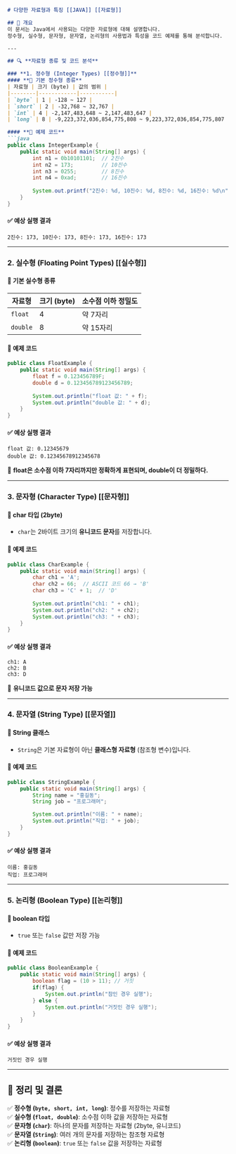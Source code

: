 ````markdown
# 다양한 자료형과 특징 [[JAVA]] [[자료형]]

## 📌 개요
이 문서는 Java에서 사용되는 다양한 자료형에 대해 설명합니다.  
정수형, 실수형, 문자형, 문자열, 논리형의 사용법과 특성을 코드 예제를 통해 분석합니다.

---

## 🔍 **자료형 종류 및 코드 분석**

### **1. 정수형 (Integer Types) [[정수형]]**
#### **📌 기본 정수형 종류**
| 자료형 | 크기 (byte) | 값의 범위 |
|--------|------------|-----------|
| `byte` | 1 | -128 ~ 127 |
| `short` | 2 | -32,768 ~ 32,767 |
| `int` | 4 | -2,147,483,648 ~ 2,147,483,647 |
| `long` | 8 | -9,223,372,036,854,775,808 ~ 9,223,372,036,854,775,807 |

#### **📌 예제 코드**
```java
public class IntegerExample {
    public static void main(String[] args) {
        int n1 = 0b10101101;  // 2진수
        int n2 = 173;         // 10진수
        int n3 = 0255;        // 8진수
        int n4 = 0xad;        // 16진수
        
        System.out.printf("2진수: %d, 10진수: %d, 8진수: %d, 16진수: %d\n", n1, n2, n3, n4);
    }
}
````

#### **✅ 예상 실행 결과**

```
2진수: 173, 10진수: 173, 8진수: 173, 16진수: 173
```

---

### **2. 실수형 (Floating Point Types) [[실수형]]**

#### **📌 기본 실수형 종류**

|자료형|크기 (byte)|소수점 이하 정밀도|
|---|---|---|
|`float`|4|약 7자리|
|`double`|8|약 15자리|

#### **📌 예제 코드**

```java
public class FloatExample {
    public static void main(String[] args) {
        float f = 0.123456789F;
        double d = 0.123456789123456789;
        
        System.out.println("float 값: " + f);
        System.out.println("double 값: " + d);
    }
}
```

#### **✅ 예상 실행 결과**

```
float 값: 0.12345679
double 값: 0.12345678912345678
```

🔹 **float은 소수점 이하 7자리까지만 정확하게 표현되며, double이 더 정밀하다.**

---

### **3. 문자형 (Character Type) [[문자형]]**

#### **📌 char 타입 (2byte)**

- `char`는 2바이트 크기의 **유니코드 문자**를 저장합니다.

#### **📌 예제 코드**

```java
public class CharExample {
    public static void main(String[] args) {
        char ch1 = 'A';
        char ch2 = 66;  // ASCII 코드 66 → 'B'
        char ch3 = 'C' + 1;  // 'D'
        
        System.out.println("ch1: " + ch1);
        System.out.println("ch2: " + ch2);
        System.out.println("ch3: " + ch3);
    }
}
```

#### **✅ 예상 실행 결과**

```
ch1: A
ch2: B
ch3: D
```

🔹 **유니코드 값으로 문자 저장 가능**

---

### **4. 문자열 (String Type) [[문자열]]**

#### **📌 String 클래스**

- `String`은 기본 자료형이 아닌 **클래스형 자료형** (참조형 변수)입니다.

#### **📌 예제 코드**

```java
public class StringExample {
    public static void main(String[] args) {
        String name = "홍길동";
        String job = "프로그래머";

        System.out.println("이름: " + name);
        System.out.println("직업: " + job);
    }
}
```

#### **✅ 예상 실행 결과**

```
이름: 홍길동
직업: 프로그래머
```

---

### **5. 논리형 (Boolean Type) [[논리형]]**

#### **📌 boolean 타입**

- `true` 또는 `false` 값만 저장 가능

#### **📌 예제 코드**

```java
public class BooleanExample {
    public static void main(String[] args) {
        boolean flag = (10 > 11); // 거짓
        if(flag) {
            System.out.println("참인 경우 실행");
        } else {
            System.out.println("거짓인 경우 실행");
        }
    }
}
```

#### **✅ 예상 실행 결과**

```
거짓인 경우 실행
```

---

## 📌 **정리 및 결론**

✅ **정수형 (`byte, short, int, long`)**: 정수를 저장하는 자료형  
✅ **실수형 (`float, double`)**: 소수점 이하 값을 저장하는 자료형  
✅ **문자형 (`char`)**: 하나의 문자를 저장하는 자료형 (2byte, 유니코드)  
✅ **문자열 (`String`)**: 여러 개의 문자를 저장하는 참조형 자료형  
✅ **논리형 (`boolean`)**: `true` 또는 `false` 값을 저장하는 자료형
